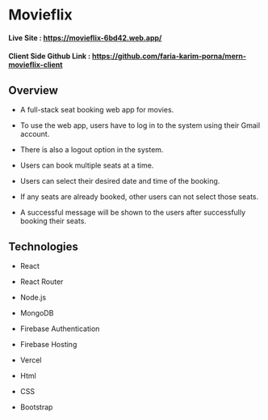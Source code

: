 # Movieflix

#### Live Site : https://movieflix-6bd42.web.app/

#### Client Side Github Link : https://github.com/faria-karim-porna/mern-movieflix-client

## Overview

*  A full-stack seat booking web app for movies.

* To use the web app, users have to log in to the system using their Gmail account.

* There is also a logout option in the system.

* Users can book multiple seats at a time.

* Users can select their desired date and time of the booking.

* If any seats are already booked, other users can not select those seats.

* A successful message will be shown to the users after successfully booking their seats.

## Technologies 

* React

* React Router

* Node.js

* MongoDB

* Firebase Authentication 

* Firebase Hosting

* Vercel

* Html

* CSS

* Bootstrap
